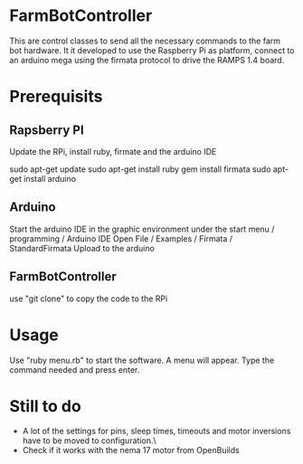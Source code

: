 FarmBotController
=================

This are control classes to send all the necessary commands to the farm bot hardware. It it developed to use the Raspberry Pi as platform, connect to an arduino mega using the firmata protocol to drive the RAMPS 1.4 board.

Prerequisits
============

Rapsberry PI
------------

Update the RPi, install ruby, firmate and the arduino IDE

sudo apt-get update
sudo apt-get install ruby
gem install firmata
sudo apt-get install arduino

Arduino
-------

Start the arduino IDE in the graphic environment under the start menu / programming / Arduino IDE
Open File / Examples / Firmata / StandardFirmata
Upload to the arduino

FarmBotController
-----------------

use "git clone" to copy the code to the RPi

Usage
=====

Use "ruby menu.rb" to start the software. A menu will appear. Type the command needed and press enter.

Still to do
===========

* A lot of the settings for pins, sleep times, timeouts and motor inversions have to be moved to configuration.\
* Check if it works with the nema 17 motor from OpenBuilds

